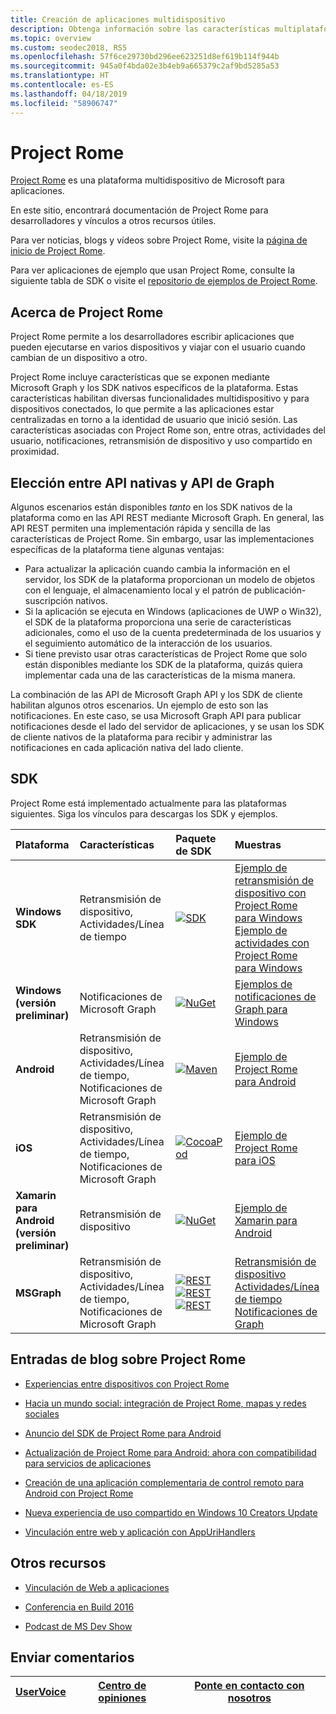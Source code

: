 ```yaml
---
title: Creación de aplicaciones multidispositivo
description: Obtenga información sobre las características multiplataforma y multidispositivo disponibles para las aplicaciones de Windows 10 con Project Rome.
ms.topic: overview
ms.custom: seodec2018, RS5
ms.openlocfilehash: 57f6ce29730bd296ee623251d8ef619b114f944b
ms.sourcegitcommit: 945a0f4bda02e3b4eb9a665379c2af9bd5285a53
ms.translationtype: HT
ms.contentlocale: es-ES
ms.lasthandoff: 04/18/2019
ms.locfileid: "58906747"
---
```

# <a name="project-rome"></a>Project Rome

[Project Rome](https://developer.microsoft.com/en-us/windows/project-rome) es una plataforma multidispositivo de Microsoft para aplicaciones. 

En este sitio, encontrará documentación de Project Rome para desarrolladores y vínculos a otros recursos útiles.

Para ver noticias, blogs y vídeos sobre Project Rome, visite la [página de inicio de Project Rome](https://developer.microsoft.com/windows/project-rome).

Para ver aplicaciones de ejemplo que usan Project Rome, consulte la siguiente tabla de SDK o visite el [repositorio de ejemplos de Project Rome](https://github.com/Microsoft/project-rome).

## <a name="about-project-rome"></a>Acerca de Project Rome

Project Rome permite a los desarrolladores escribir aplicaciones que pueden ejecutarse en varios dispositivos y viajar con el usuario cuando cambian de un dispositivo a otro.

Project Rome incluye características que se exponen mediante Microsoft Graph y los SDK nativos específicos de la plataforma. Estas características habilitan diversas funcionalidades multidispositivo y para dispositivos conectados, lo que permite a las aplicaciones estar centralizadas en torno a la identidad de usuario que inició sesión. Las características asociadas con Project Rome son, entre otras, actividades del usuario, notificaciones, retransmisión de dispositivo y uso compartido en proximidad.

## <a name="choosing-between-native-apis-and-graph-apis"></a>Elección entre API nativas y API de Graph

Algunos escenarios están disponibles *tanto* en los SDK nativos de la plataforma como en las API REST mediante Microsoft Graph. En general, las API REST permiten una implementación rápida y sencilla de las características de Project Rome. Sin embargo, usar las implementaciones específicas de la plataforma tiene algunas ventajas:

* Para actualizar la aplicación cuando cambia la información en el servidor, los SDK de la plataforma proporcionan un modelo de objetos con el lenguaje, el almacenamiento local y el patrón de publicación-suscripción nativos.
* Si la aplicación se ejecuta en Windows (aplicaciones de UWP o Win32), el SDK de la plataforma proporciona una serie de características adicionales, como el uso de la cuenta predeterminada de los usuarios y el seguimiento automático de la interacción de los usuarios.
* Si tiene previsto usar otras características de Project Rome que solo están disponibles mediante los SDK de la plataforma, quizás quiera implementar cada una de las características de la misma manera.

La combinación de las API de Microsoft Graph API y los SDK de cliente habilitan algunos otros escenarios. Un ejemplo de esto son las notificaciones. En este caso, se usa Microsoft Graph API para publicar notificaciones desde el lado del servidor de aplicaciones, y se usan los SDK de cliente nativos de la plataforma para recibir y administrar las notificaciones en cada aplicación nativa del lado cliente.

## <a name="sdk"></a>SDK

Project Rome está implementado actualmente para las plataformas siguientes. Siga los vínculos para descargas los SDK y ejemplos.

[windows-sdk]:             https://developer.microsoft.com/en-us/windows/downloads
[windows-sdk-badge]:       https://img.shields.io/badge/sdk-April%202018%20Update-brightgreen.svg
[windows-drsample]:        https://github.com/Microsoft/Windows-universal-samples/tree/master/Samples/RemoteSystems
[windows-afsample]:        https://github.com/Microsoft/Windows-universal-samples/tree/master/Samples/UserActivity 

[winredist-sdk]:           https://www.nuget.org/packages/Microsoft.ConnectedDevices.UserNotifications
[winredist-sdk-badge]:     https://img.shields.io/nuget/v/Microsoft.ConnectedDevices.UserNotifications.svg
[winredist-sample]:        https://github.com/Microsoft/project-rome/tree/release/1.0.0/Windows/samples

[xamarin-sdk]:             https://www.nuget.org/packages/Microsoft.ConnectedDevices.Xamarin.Droid
[xamarin-sdk-badge]:       https://img.shields.io/nuget/v/Microsoft.ConnectedDevices.Xamarin.Droid.svg
[xamarin-sample]:          https://github.com/Microsoft/project-rome/tree/0.8.1/Xamarin/samples

[ios-sdk]:                 https://cocoapods.org/pods/ProjectRomeSdk
[ios-sdk-badge]:           https://img.shields.io/cocoapods/v/ProjectRomeSdk.svg
[ios-sample]:              https://github.com/Microsoft/project-rome/tree/release/1.0.0/iOS/samples

[android-sdk]:             https://bintray.com/connecteddevices/maven/com.microsoft.connecteddevices:connecteddevices-sdk?version=1.1.0
[android-sdk-badge]:       https://img.shields.io/bintray/v/connecteddevices/maven/com.microsoft.connecteddevices:connecteddevices-sdk.svg
[android-sample]:          https://github.com/Microsoft/project-rome/tree/release/1.0.0/Android/samples

[graph-relay]:             https://developer.microsoft.com/graph/docs/api-reference/beta/resources/project_rome_overview
[graph-activities]:        https://developer.microsoft.com/graph/docs/api-reference/v1.0/resources/activity-feed-api-overview
[graph-notification]:      https://developer.microsoft.com/graph/docs/api-reference/beta/resources/notifications-api-overview

[graph-relay-badge]:       https://img.shields.io/badge/Device_Relay-Beta-orange.svg
[graph-activities-badge]:  https://img.shields.io/badge/Activities-1.0-brightgreen.svg
[graph-notification-badge]:https://img.shields.io/badge/Graph_Notifications-Beta-orange.svg

[graph-relay-sample]:        https://developer.microsoft.com/graph/docs/api-reference/beta/resources/project_rome_overview
[graph-activities-sample]:   https://developer.microsoft.com/graph/docs/api-reference/v1.0/resources/activity-feed-api-overview
[graph-notification-sample]: https://developer.microsoft.com/graph/docs/api-reference/beta/resources/notifications-api-overview



|   Plataforma                        | Características                                                         |           Paquete de SDK                          |   Muestras                                       |
| :-------------------------------- | :--------------------------------------------------------------- |:---------------------------------------------- | :---------------------------------------------- |
| **Windows SDK**                   | Retransmisión de dispositivo, Actividades/Línea de tiempo                                | [![SDK][windows-sdk-badge]][windows-sdk]       | [Ejemplo de retransmisión de dispositivo con Project Rome para Windows][windows-drsample] <br> [Ejemplo de actividades con Project Rome para Windows][windows-afsample]
| **Windows (versión preliminar)**             |                                    Notificaciones de Microsoft Graph | [![NuGet][winredist-sdk-badge]][winredist-sdk] | [Ejemplos de notificaciones de Graph para Windows][winredist-sample] 
| **Android**             | Retransmisión de dispositivo, Actividades/Línea de tiempo, Notificaciones de Microsoft Graph | [![Maven][android-sdk-badge]][android-sdk]     | [Ejemplo de Project Rome para Android][android-sample]
| **iOS**                 | Retransmisión de dispositivo, Actividades/Línea de tiempo, Notificaciones de Microsoft Graph | [![CocoaPod][ios-sdk-badge]][ios-sdk]          | [Ejemplo de Project Rome para iOS][ios-sample]
| **Xamarin para Android (versión preliminar)** | Retransmisión de dispositivo                                                     | [![NuGet][xamarin-sdk-badge]][xamarin-sdk]     | [Ejemplo de Xamarin para Android][xamarin-sample]
| **MSGraph**                       | Retransmisión de dispositivo, Actividades/Línea de tiempo, Notificaciones de Microsoft Graph | [![REST][graph-relay-badge]][graph-relay]<br> [![REST][graph-activities-badge]][graph-activities]<br>[![REST][graph-notification-badge]][graph-notification]          | [Retransmisión de dispositivo][graph-relay-sample]<br>[Actividades/Línea de tiempo][graph-activities-sample]<br>[Notificaciones de Graph][graph-notification-sample]

## <a name="project-rome-blog-posts"></a>Entradas de blog sobre Project Rome
* [Experiencias entre dispositivos con Project Rome](https://blogs.windows.com/buildingapps/2016/10/11/cross-device-experience-with-project-rome/#iQTseFlAMJRopU9k.97)

* [Hacia un mundo social: integración de Project Rome, mapas y redes sociales](https://blogs.windows.com/buildingapps/2016/10/27/going-social-project-rome-maps-social-network-integration-app-dev-on-xbox-series/#SCfoEZ1q8c1yBMei.97)

* [Anuncio del SDK de Project Rome para Android](https://blogs.windows.com/buildingapps/2017/02/08/announcing-project-rome-android-sdk/#obDkvwkXOGa3tcTx.97)

* [Actualización de Project Rome para Android: ahora con compatibilidad para servicios de aplicaciones](https://blogs.windows.com/buildingapps/2017/03/23/project-rome-android-update-now-app-services-support/#DBm1Ic4JX8vXv2h0.97)

* [Creación de una aplicación complementaria de control remoto para Android con Project Rome](https://blog.xamarin.com/building-remote-control-companion-app-android-project-rome/)

* [Nueva experiencia de uso compartido en Windows 10 Creators Update](https://blogs.windows.com/buildingapps/2017/04/06/new-share-experience-windows-10-creators-update/#OGskrWcLLlrCTCSH.97)

* [Vinculación entre web y aplicación con AppUriHandlers](https://blogs.windows.com/buildingapps/2016/10/14/web-to-app-linking-with-appurihandlers/#fIh7USaxBYS8JqfT.97)

## <a name="other-resources"></a>Otros recursos

* [Vinculación de Web a aplicaciones](https://docs.microsoft.com/en-us/windows/uwp/launch-resume/web-to-app-linking)

* [Conferencia en Build 2016](https://channel9.msdn.com/Events/Build/2016/B831)

* [Podcast de MS Dev Show](http://msdevshow.com/2016/11/project-rome-with-shawn-henry/)

## <a name="give-feedback"></a>Enviar comentarios

|[UserVoice](https://wpdev.uservoice.com/forums/110705-universal-windows-platform/category/183208-connected-apps-and-devices-project-rome)|[Centro de opiniones](https://support.microsoft.com/en-us/help/4021566/windows-10-send-feedback-to-microsoft-with-feedback-hub-app)|[Ponte en contacto con nosotros](mailto:projectrometeam@microsoft.com)|
|-----|-----|-----|
